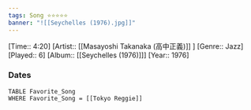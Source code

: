 ```yaml
---
tags: Song ⭐⭐⭐⭐⭐ 
banner: "![[Seychelles (1976).jpg]]"
---
```

[Time:: 4:20]
[Artist:: [[Masayoshi Takanaka (高中正義)]] ]
[Genre:: Jazz]
[Played:: 6]
[Album:: [[Seychelles (1976)]]]
[Year:: 1976]
### Dates
````dataview
TABLE Favorite_Song
WHERE Favorite_Song = [[Tokyo Reggie]]
````